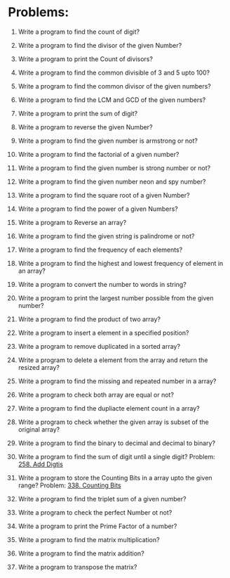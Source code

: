 # Problems:
1. Write a program to find the count of digit?

2. Write a program to find the divisor of the given Number?

3. Write a program to print the Count of divisors?

4. Write a program to find the common divisible of 3 and 5 upto 100?

5. Write a program to find the common divisor of the given numbers?

6. Write a program to find the LCM and GCD of the given numbers?

7. Write a program to print the sum of digit?

8. Write a program to reverse the given Number?

9. Write a program to find the given number is armstrong or not?

10. Write a program to find the factorial of a given number?

11. Write a program to find the given number is strong number or not?

12. Write a program to find the given number neon and spy number?

13. Write a program to find the square root of a given Number?

14. Write a program to find the power of a given Numbers?

15. Write a program to Reverse an array?

16.  Write a program to find the given string is palindrome  or not?

17. Write a program to find the frequency of each elements?

18. Write a program to find the highest and lowest frequency of element in an array?

19. Write a program to convert the number to words in string?

20. Write a program to print the  largest number possible from the given number?

21. Write a program to find the product of two array?

22. Write a program to insert a element in a specified position?

23. Write a program to remove duplicated in a  sorted array?

24. Write a program to delete a element from the array and return the resized array?

25. Write a program to find the missing and repeated number in a array?

26. Write a program to check both array are equal or not?

27. Write a program to find the dupliacte element count in a array?

28. Write a program to check whether the given array is subset of the original array?

29. Write a program to find the binary to decimal and decimal to binary?

30. Write a program to find the sum of digit until a single digit?
Problem: [258. Add Digtis](https://leetcode.com/problems/add-digits/description/)

31. Write a program to store the Counting Bits in a array upto the given range?
Problem: [338. Counting Bits](https://leetcode.com/problems/counting-bits/description/)

32. Write a program to find the triplet sum of a given number?

33. Write a program to check the perfect Number ot not?

34. Write a program to print the  Prime Factor of a number?

35. Write a program to find the matrix multiplication?

36. Write a program to find the matrix addition?

37. Write a program to transpose the matrix?

